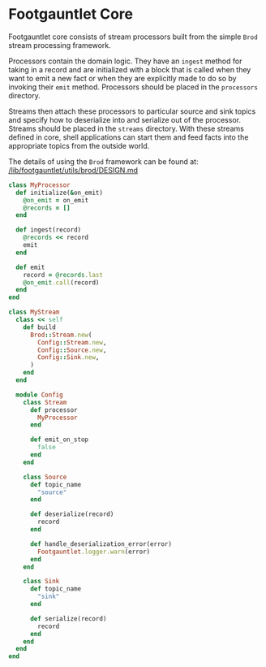# Footgauntlet Core

Footgauntlet core consists of stream processors built from the simple `Brod` 
stream processing framework.

Processors contain the domain logic. They have an `ingest` method for taking in
a record and are initialized with a block that is called when they want to emit
a new fact or when they are explicitly made to do so by invoking their `emit`
method. Processors should be placed in the `processors` directory.

Streams then attach these processors to particular source and sink topics and
specify how to deserialize into and serialize out of the processor. Streams
should be placed in the `streams` directory. With these streams defined in core,
shell applications can start them and feed facts into the appropriate topics
from the outside world.

The details of using the `Brod` framework can be found at:
[/lib/footgauntlet/utils/brod/DESIGN.md](/lib/footgauntlet/utils/brod/DESIGN.md)

```ruby
class MyProcessor
  def initialize(&on_emit)
    @on_emit = on_emit
    @records = []
  end

  def ingest(record)
    @records << record
    emit
  end

  def emit
    record = @records.last
    @on_emit.call(record)
  end
end

class MyStream
  class << self
    def build
      Brod::Stream.new(
        Config::Stream.new,
        Config::Source.new,
        Config::Sink.new,
      )
    end
  end

  module Config
    class Stream
      def processor
        MyProcessor
      end

      def emit_on_stop
        false
      end
    end

    class Source
      def topic_name
        "source"
      end

      def deserialize(record)
        record
      end

      def handle_deserialization_error(error)
        Footgauntlet.logger.warn(error)
      end
    end

    class Sink
      def topic_name
        "sink"
      end

      def serialize(record)
        record
      end
    end
  end
end
```